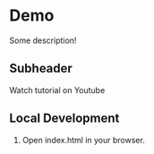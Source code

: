 # Demo

Some description!


## Subheader


Watch tutorial on Youtube

## Local Development

1. Open index.html in your browser.